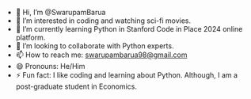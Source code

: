 - 👋 Hi, I’m @SwarupamBarua
- 👀 I’m interested in coding and watching sci-fi movies.
- 🌱 I’m currently learning Python in Stanford Code in Place 2024 online platform.
- 💞️ I’m looking to collaborate with Python experts.
- 📫 How to reach me: swarupambarua98@gmail.com
- 😄 Pronouns: He/Him
- ⚡ Fun fact: I like coding and learning about Python. Although, I am a post-graduate student in Economics.

<!---
SwarupamBarua/SwarupamBarua is a ✨ special ✨ repository because its `README.md` (this file) appears on your GitHub profile.
You can click the Preview link to take a look at your changes.
--->
